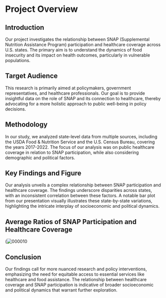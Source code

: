 # Project Overview

## Introduction
Our project investigates the relationship between SNAP (Supplemental Nutrition Assistance Program) participation and healthcare coverage across U.S. states. The primary aim is to understand the dynamics of food insecurity and its impact on health outcomes, particularly in vulnerable populations.

## Target Audience
This research is primarily aimed at policymakers, government representatives, and healthcare professionals. Our goal is to provide insightful data on the role of SNAP and its connection to healthcare, thereby advocating for a more holistic approach to public well-being in policy decisions.

## Methodology
In our study, we analyzed state-level data from multiple sources, including the USDA Food & Nutrition Service and the U.S. Census Bureau, covering the years 2017-2022. The focus of our analysis was on public healthcare coverage in relation to SNAP participation, while also considering demographic and political factors.

## Key Findings and Figure
Our analysis unveils a complex relationship between SNAP participation and healthcare coverage. The findings underscore disparities across states, with an inconsistent correlation between these factors. A notable bar plot from our presentation visually illustrates these state-by-state variations, highlighting the intricate interplay of socioeconomic and political dynamics.

## Average Ratios of SNAP Participation and Healthcare Coverage
(![000010](https://github.com/Ella-Kim913/R_FinalProject/assets/132117916/b0cd9b3b-34c2-4842-bb01-80be5f85063e)

## Conclusion
Our findings call for more nuanced research and policy interventions, emphasizing the need for equitable access to essential services like healthcare and food assistance. The relationship between healthcare coverage and SNAP participation is indicative of broader socioeconomic and political dynamics that warrant further exploration.



